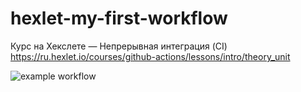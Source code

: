 # hexlet-my-first-workflow
Курс на Хекслете — Непрерывная интеграция (CI)
https://ru.hexlet.io/courses/github-actions/lessons/intro/theory_unit


![example workflow](https://github.com/ibrg/hexlet-my-first-workflow/blob/main/.github/workflows/say-hello.yml/badge.svg)